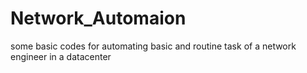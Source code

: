 # Network_Automaion
some basic codes for automating basic and routine task of a network engineer in a datacenter
